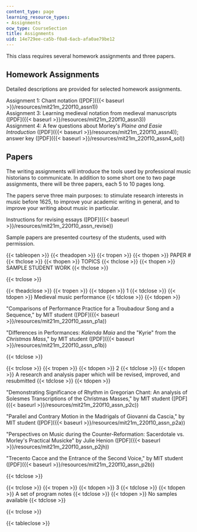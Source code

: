 ```yaml
---
content_type: page
learning_resource_types:
- Assignments
ocw_type: CourseSection
title: Assignments
uid: 14e729ee-ca5b-f0a8-6acb-afa0ae79be12
---
```


This class requires several homework assignments and three papers.

Homework Assignments
--------------------

Detailed descriptions are provided for selected homework assignments.

Assignment 1: Chant notation ([PDF]({{< baseurl >}}/resources/mit21m_220f10_assn1))  
Assignment 3: Learning medieval notation from medieval manuscripts ([PDF]({{< baseurl >}}/resources/mit21m_220f10_assn3))  
Assignment 4: A few questions about Morley's _Plaine and Easie Introduction_ ([PDF]({{< baseurl >}}/resources/mit21m_220f10_assn4)); answer key ([PDF]({{< baseurl >}}/resources/mit21m_220f10_assn4_sol))

Papers
------

The writing assignments will introduce the tools used by professional music historians to communicate. In addition to some short one to two page assignments, there will be three papers, each 5 to 10 pages long.

The papers serve three main purposes: to stimulate research interests in music before 1625, to improve your academic writing in general, and to improve your writing about music in particular.

Instructions for revising essays ([PDF]({{< baseurl >}}/resources/mit21m_220f10_assn_revise))

Sample papers are presented courtesy of the students, used with permission.

{{< tableopen >}}
{{< theadopen >}}
{{< tropen >}}
{{< thopen >}}
PAPER #
{{< thclose >}}
{{< thopen >}}
TOPICS
{{< thclose >}}
{{< thopen >}}
SAMPLE STUDENT WORK
{{< thclose >}}

{{< trclose >}}

{{< theadclose >}}
{{< tropen >}}
{{< tdopen >}}
1
{{< tdclose >}}
{{< tdopen >}}
Medieval music performance
{{< tdclose >}}
{{< tdopen >}}


"Comparisons of Performance Practice for a Troubadour Song and a Sequence," by MIT student ([PDF]({{< baseurl >}}/resources/mit21m_220f10_assn_p1a))

"Differences in Performances: _Kalenda Maia_ and the "Kyrie" from the _Christmas Mass_," by MIT student ([PDF]({{< baseurl >}}/resources/mit21m_220f10_assn_p1b))


{{< tdclose >}}

{{< trclose >}}
{{< tropen >}}
{{< tdopen >}}
2
{{< tdclose >}}
{{< tdopen >}}
A research and analysis paper which will be revised, improved, and resubmitted
{{< tdclose >}}
{{< tdopen >}}


"Demonstrating Significance of Rhythm in Gregorian Chant: An analysis of Solesmes Transcriptions of the Christmas Masses," by MIT student ([PDF]({{< baseurl >}}/resources/mit21m_220f10_assn_p2c))

"Parallel and Contrary Motion in the Madrigals of Giovanni da Cascia," by MIT student ([PDF]({{< baseurl >}}/resources/mit21m_220f10_assn_p2a))

"Perspectives on Music during the Counter-Reformation: Sacerdotale vs. Morley's Practical Musicke" by Julie Henion ([PDF]({{< baseurl >}}/resources/mit21m_220f10_assn_p2jh))

"Trecento Cacce and the Entrance of the Second Voice," by MIT student ([PDF]({{< baseurl >}}/resources/mit21m_220f10_assn_p2b))


{{< tdclose >}}

{{< trclose >}}
{{< tropen >}}
{{< tdopen >}}
3
{{< tdclose >}}
{{< tdopen >}}
A set of program notes
{{< tdclose >}}
{{< tdopen >}}
No samples available
{{< tdclose >}}

{{< trclose >}}

{{< tableclose >}}